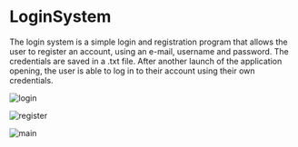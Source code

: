 # LoginSystem
The login system is a simple login and registration program that allows the user to register an account,
using an e-mail, username and password. The credentials are saved in a .txt file. After another launch of the application
opening, the user is able to log in to their account using their own credentials.

![login](https://github.com/OCiesla01/LoginSystem/assets/130390861/8ebb43e3-8368-4c79-bbb0-f49c9ec0e52d)

![register](https://github.com/OCiesla01/LoginSystem/assets/130390861/9d90837e-ebd6-4f30-9490-01f66ee21660)

![main](https://github.com/OCiesla01/LoginSystem/assets/130390861/05b4271e-8e0b-4f27-811f-162249d9e245)
